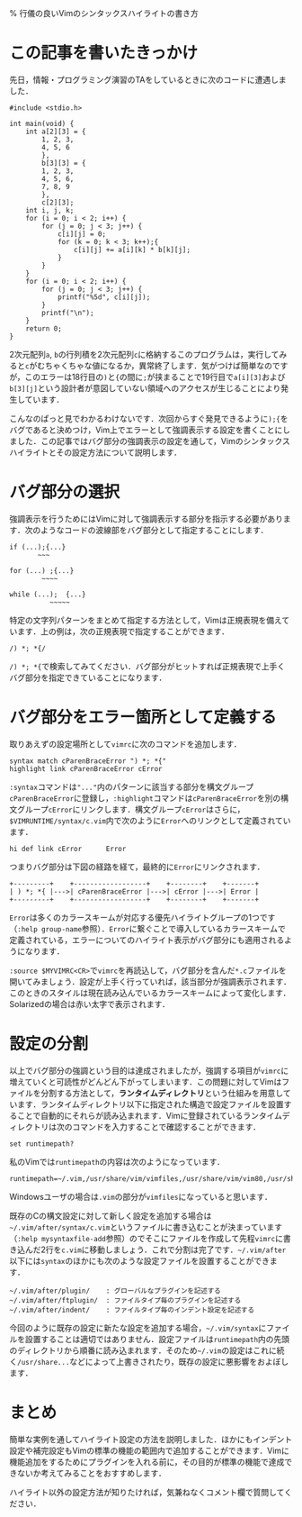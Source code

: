 % 行儀の良いVimのシンタックスハイライトの書き方

# この記事を書いたきっかけ

先日，情報・プログラミング演習のTAをしているときに次のコードに遭遇しました．

```
#include <stdio.h>

int main(void) {
	int a[2][3] = {
		1, 2, 3,
		4, 5, 6
		},
	    b[3][3] = {
		1, 2, 3,
		4, 5, 6,
		7, 8, 9
		},
	    c[2][3];
	int i, j, k;
	for (i = 0; i < 2; i++) {
		for (j = 0; j < 3; j++) {
			c[i][j] = 0;
			for (k = 0; k < 3; k++);{
				c[i][j] += a[i][k] * b[k][j];
			}
		}
	}
	for (i = 0; i < 2; i++) {
		for (j = 0; j < 3; j++) {
			printf("%5d", c[i][j]);
		}
		printf("\n");
	}
	return 0;
}
```

2次元配列`a`, `b`の行列積を2次元配列`c`に格納するこのプログラムは，実行してみると`c`がむちゃくちゃな値になるか，異常終了します．気がつけば簡単なのですが，このエラーは18行目の`)`と`{`の間に`;`が挟まることで19行目で`a[i][3]`および`b[3][j]`という設計者が意図していない領域へのアクセスが生じることにより発生しています．

こんなのぱっと見でわかるわけないです．次回からすぐ発見できるように`);{`をバグであると決めつけ，Vim上でエラーとして強調表示する設定を書くことにしました．この記事ではバグ部分の強調表示の設定を通して，Vimのシンタックスハイライトとその設定方法について説明します．

# バグ部分の選択

強調表示を行うためにはVimに対して強調表示する部分を指示する必要があります．次のようなコードの波線部をバグ部分として指定することにします．

```
if (...);{...}
       ~~~

for (...) ;{...}
        ~~~~

while (...);  {...}
          ~~~~~
```

特定の文字列パターンをまとめて指定する方法として，Vimは正規表現を備えています．上の例は，次の正規表現で指定することができます．

```
/) *; *{/
```

`/) *; *{`で検索してみてください．バグ部分がヒットすれば正規表現で上手くバグ部分を指定できていることになります．

# バグ部分をエラー箇所として定義する

取りあえずの設定場所として`vimrc`に次のコマンドを追加します．

```
syntax match cParenBraceError ") *; *{"
highlight link cParenBraceError cError
```

`:syntax`コマンドは`"..."`内のパターンに該当する部分を構文グループ`cParenBraceError`に登録し，`:highlight`コマンドは`cParenBraceError`を別の構文グループ`cError`にリンクします．構文グループ`cError`はさらに，`$VIMRUNTIME/syntax/c.vim`内で次のように`Error`へのリンクとして定義されています．

```
hi def link cError      Error
```

つまりバグ部分は下図の経路を経て，最終的に`Error`にリンクされます．

```
+---------+    +------------------+    +--------+    +-------+
| ) *; *{ |--->| cParenBraceError |--->| cError |--->| Error |
+---------+    +------------------+    +--------+    +-------+
```

`Error`は多くのカラースキームが対応する優先ハイライトグループの1つです（`:help group-name`参照）．`Error`に繋ぐことで導入しているカラースキームで定義されている，エラーについてのハイライト表示がバグ部分にも適用されるようになります．

`:source $MYVIMRC<CR>`で`vimrc`を再読込して，バグ部分を含んだ`*.c`ファイルを開いてみましょう．設定が上手く行っていれば，該当部分が強調表示されます．このときのスタイルは現在読み込んでいるカラースキームによって変化します．Solarizedの場合は赤い太字で表示されます．

# 設定の分割

以上でバグ部分の強調という目的は達成されましたが，強調する項目が`vimrc`に
増えていくと可読性がどんどん下がってしまいます．この問題に対してVimはファイルを分割する方法として，**ランタイムディレクトリ**という仕組みを用意しています．ランタイムディレクトリ以下に指定された構造で設定ファイルを設置することで自動的にそれらが読み込まれます．Vimに登録されているランタイムディレクトリは次のコマンドを入力することで確認することができます．

```
set runtimepath?
```

私のVimでは`runtimepath`の内容は次のようになっています．

```
runtimepath=~/.vim,/usr/share/vim/vimfiles,/usr/share/vim/vim80,/usr/share/vim/vimfiles/after,~/.vim/after
```

Windowsユーザの場合は`.vim`の部分が`vimfiles`になっていると思います．

既存のCの構文設定に対して新しく設定を追加する場合は`~/.vim/after/syntax/c.vim`というファイルに書き込むことが決まっています（`:help mysyntaxfile-add`参照）のでそこにファイルを作成して先程`vimrc`に書き込んだ2行を`c.vim`に移動しましょう．これで分割は完了です．`~/.vim/after`以下には`syntax`のほかにも次のような設定ファイルを設置することができます．

```
~/.vim/after/plugin/    : グローバルなプラグインを記述する
~/.vim/after/ftplugin/  : ファイルタイプ毎のプラグインを記述する
~/.vim/after/indent/    : ファイルタイプ毎のインデント設定を記述する
```

今回のように既存の設定に新たな設定を追加する場合，`~/.vim/syntax`にファイルを設置することは適切ではありません．設定ファイルは`runtimepath`内の先頭のディレクトリから順番に読み込まれます．そのため`~/.vim`の設定はこれに続く`/usr/share...`などによって上書きされたり，既存の設定に悪影響をおよぼします．

# まとめ

簡単な実例を通してハイライト設定の方法を説明しました．ほかにもインデント設定や補完設定もVimの標準の機能の範囲内で追加することができます．Vimに機能追加をするためにプラグインを入れる前に，その目的が標準の機能で達成できないか考えてみることをおすすめします．

ハイライト以外の設定方法が知りたければ，気兼ねなくコメント欄で質問してください．
